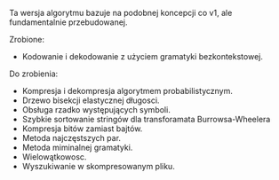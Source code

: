 Ta wersja algorytmu bazuje na podobnej koncepcji co v1, ale fundamentalnie przebudowanej.

Zrobione:
- Kodowanie i dekodowanie z użyciem gramatyki bezkontekstowej.

Do zrobienia:
- Kompresja i dekompresja algorytmem probabilistycznym.
- Drzewo bisekcji elastycznej długosci.
- Obsługa rzadko występujących symboli.
- Szybkie sortowanie stringów dla transforamata Burrowsa-Wheelera
- Kompresja bitów zamiast bajtów.
- Metoda najczęstszych par.
- Metoda miminalnej gramatyki.
- Wielowątkowosc.
- Wyszukiwanie w skompresowanym pliku.
	

	
